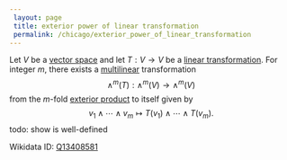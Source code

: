 ```yaml
---
 layout: page
 title: exterior power of linear transformation
 permalink: /chicago/exterior_power_of_linear_transformation
---
```

Let $V$ be a [vector space](https://mathgloss.github.io/MathGloss/vector_space) and let $T:V\to V$ be a [linear transformation](https://mathgloss.github.io/MathGloss/linear_transformation). For integer $m$, there exists a [multilinear](https://mathgloss.github.io/MathGloss/multilinear) transformation $$\wedge^m(T): \wedge^m(V) \to \wedge^m(V)$$ from the $m$-fold [exterior product](https://mathgloss.github.io/MathGloss/exterior_power_of_a_vector_space) to itself given by $$v_1\wedge\cdots\wedge v_m \mapsto T(v_1)\wedge\cdots\wedge T(v_m).$$ 
todo: show is well-defined

Wikidata ID: [Q13408581](https://www.wikidata.org/wiki/Q13408581)